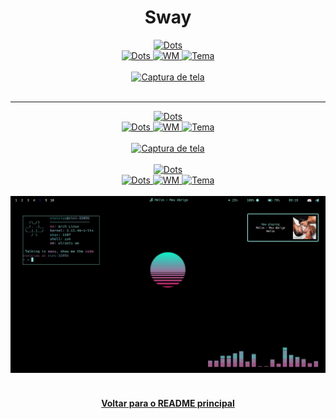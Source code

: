<h1 align="center">Sway</h1>

<div align="center">
  <a href="https://github.com/jyeno">
    <img alt="Dots" src="https://img.shields.io/badge/usuário-jyeno-%2322252f?style=for-the-badge" />
  </a>
  <br/>
  <a href="https://github.com/jyeno/dotfiles">
    <img alt="Dots" src="https://img.shields.io/badge/dots-%2322252f?style=for-the-badge" />
  </a>
  <a href="https://github.com/swaywm/sway">
    <img alt="WM" src="https://img.shields.io/badge/WM-sway-%2322252f?style=for-the-badge" />
  </a>
  <a href="https://github.com/jyeno/dotfiles">
    <img alt="Tema" src="https://img.shields.io/badge/tema-pallete-%2322252f?style=for-the-badge" />
  </a>
  <br/><br/>
  <a href="https://github.com/jyeno/dotfiles/tree/master/config/sway">
    <img alt="Captura de tela" src="https://raw.githubusercontent.com/jyeno/dotfiles/master/screenshot.png" />
  </a>
  <br/><br/>
</div>

---

<div align="center">
  <a href="https://github.com/mamutal91">
    <img alt="Dots" src="https://img.shields.io/badge/usuário-mamutal91-%2322252f?style=for-the-badge" />
  </a>
  <br/>
  <a href="https://github.com/mamutal91/dotfiles">
    <img alt="Dots" src="https://img.shields.io/badge/dots-%2322252f?style=for-the-badge" />
  </a>
  <a href="https://github.com/swaywm/sway">
    <img alt="WM" src="https://img.shields.io/badge/WM-sway-%2322252f?style=for-the-badge" />
  </a>
  <a href="https://github.com/jyeno/dotfiles">
    <img alt="Tema" src="https://img.shields.io/badge/tema-odin-%2322252f?style=for-the-badge" />
  </a>
  <br/><br/>
  <a href="https://github.com/mamutal91/dotfiles/tree/master/sway/.config/sway">
    <img alt="Captura de tela" src="https://raw.githubusercontent.com/mamutal91/dotfiles/master/screenshot.png" />
  </a>
  <br/><br/>
  <div align="center">
  <a href="https://github.com/Viniciuscgobbi">
    <img alt="Dots" src="https://img.shields.io/badge/usuário-viniciuscgobbi-%2322252f?style=for-the-badge" />
  </a>
  <br/>
  <a href="https://github.com/Viniciuscgobbi/Dotfiles">
    <img alt="Dots" src="https://img.shields.io/badge/dots-%2322252f?style=for-the-badge" />
  </a>
  <a href="https://github.com/Airblader/i3">
    <img alt="WM" src="https://img.shields.io/badge/WM-sway-%2322252f?style=for-the-badge" />
  </a>
  <a href="https://github.com/Androwinbr/Dotfiles">
    <img alt="Tema" src="https://img.shields.io/badge/CUSTOM-THEME-%2322252f?style=for-the-badge" />
  </a>
  <br/><br/>
  <a href="https://github.com/Viniciuscgobbi/Dotfiles/blob/master/.config/i3/config">
    <img alt="Captura de tela" src="https://raw.githubusercontent.com/Viniciuscgobbi/Dotfiles/master/print.png" />
  </a>
  <br/><br/>
</div>

#### [Voltar para o README principal](https://github.com/unixwmbr/unixwmbr)
